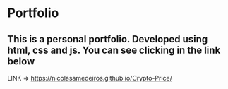 # Portfolio

<h2>This is a personal portfolio. Developed using html, css and js. You can see clicking in the link below</h2>

LINK => https://nicolasamedeiros.github.io/Crypto-Price/
